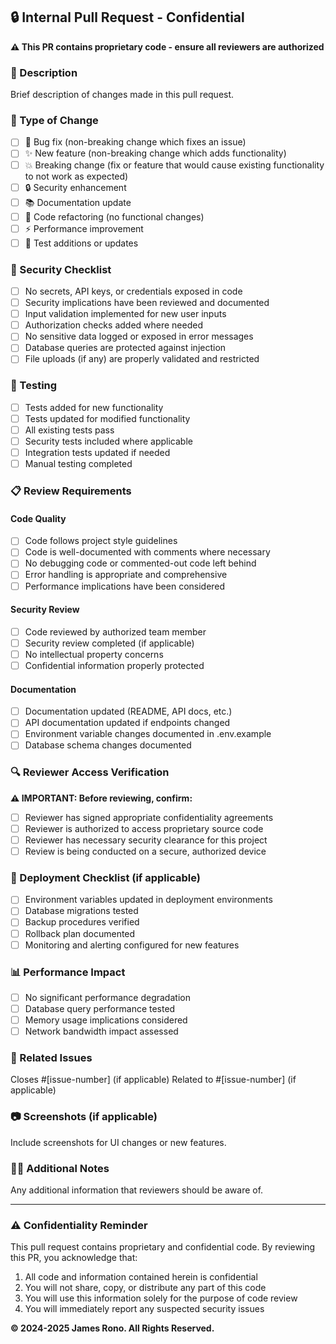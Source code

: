 ## 🔒 Internal Pull Request - Confidential

**⚠️ This PR contains proprietary code - ensure all reviewers are authorized**

### 📝 Description
Brief description of changes made in this pull request.

### 🔄 Type of Change
- [ ] 🐛 Bug fix (non-breaking change which fixes an issue)
- [ ] ✨ New feature (non-breaking change which adds functionality)
- [ ] 💥 Breaking change (fix or feature that would cause existing functionality to not work as expected)
- [ ] 🔒 Security enhancement
- [ ] 📚 Documentation update
- [ ] 🎨 Code refactoring (no functional changes)
- [ ] ⚡ Performance improvement
- [ ] 🧪 Test additions or updates

### 🔐 Security Checklist
- [ ] No secrets, API keys, or credentials exposed in code
- [ ] Security implications have been reviewed and documented
- [ ] Input validation implemented for new user inputs
- [ ] Authorization checks added where needed
- [ ] No sensitive data logged or exposed in error messages
- [ ] Database queries are protected against injection
- [ ] File uploads (if any) are properly validated and restricted

### 🧪 Testing
- [ ] Tests added for new functionality
- [ ] Tests updated for modified functionality
- [ ] All existing tests pass
- [ ] Security tests included where applicable
- [ ] Integration tests updated if needed
- [ ] Manual testing completed

### 📋 Review Requirements

#### Code Quality
- [ ] Code follows project style guidelines
- [ ] Code is well-documented with comments where necessary
- [ ] No debugging code or commented-out code left behind
- [ ] Error handling is appropriate and comprehensive
- [ ] Performance implications have been considered

#### Security Review
- [ ] Code reviewed by authorized team member
- [ ] Security review completed (if applicable)
- [ ] No intellectual property concerns
- [ ] Confidential information properly protected

#### Documentation
- [ ] Documentation updated (README, API docs, etc.)
- [ ] API documentation updated if endpoints changed
- [ ] Environment variable changes documented in .env.example
- [ ] Database schema changes documented

### 🔍 **Reviewer Access Verification**

**⚠️ IMPORTANT: Before reviewing, confirm:**
- [ ] Reviewer has signed appropriate confidentiality agreements
- [ ] Reviewer is authorized to access proprietary source code
- [ ] Reviewer has necessary security clearance for this project
- [ ] Review is being conducted on a secure, authorized device

### 🚀 Deployment Checklist (if applicable)
- [ ] Environment variables updated in deployment environments
- [ ] Database migrations tested
- [ ] Backup procedures verified
- [ ] Rollback plan documented
- [ ] Monitoring and alerting configured for new features

### 📊 Performance Impact
- [ ] No significant performance degradation
- [ ] Database query performance tested
- [ ] Memory usage implications considered
- [ ] Network bandwidth impact assessed

### 🔗 Related Issues
Closes #[issue-number] (if applicable)
Related to #[issue-number] (if applicable)

### 📷 Screenshots (if applicable)
Include screenshots for UI changes or new features.

### 🧑‍💻 Additional Notes
Any additional information that reviewers should be aware of.

---

### ⚠️ **Confidentiality Reminder**

This pull request contains proprietary and confidential code. By reviewing this PR, you acknowledge that:

1. All code and information contained herein is confidential
2. You will not share, copy, or distribute any part of this code
3. You will use this information solely for the purpose of code review
4. You will immediately report any suspected security issues

**© 2024-2025 James Rono. All Rights Reserved.**